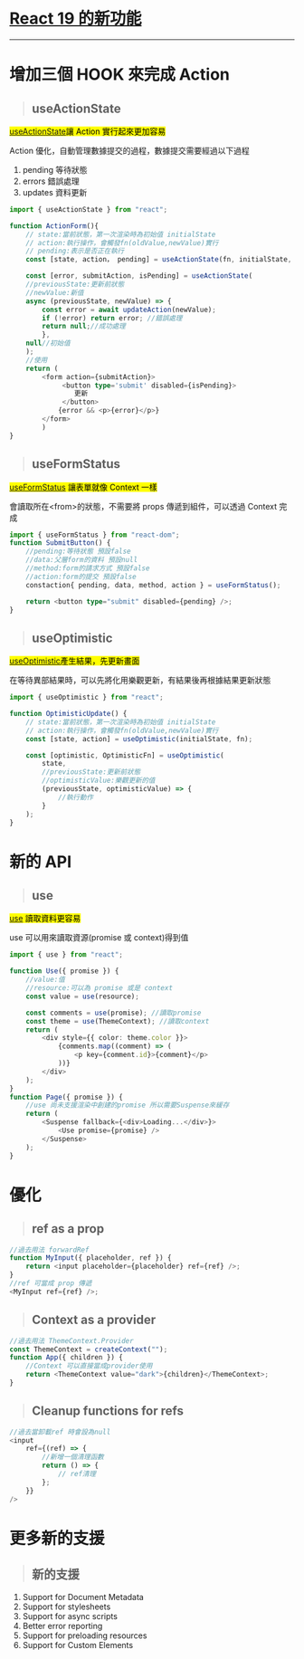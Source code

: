 # [React 19 的新功能](https://react.dev/blog/2024/04/25/react-19)

---

# 增加三個 HOOK 來完成 Action

> ## useActionState

<mark>[useActionState](https://react.dev/reference/react/useActionState)讓 Action 實行起來更加容易</mark>

Action 優化，自動管理數據提交的過程，數據提交需要經過以下過程

1.  pending 等待狀態
1.  errors 錯誤處理
1.  updates 資料更新

```ts
import { useActionState } from "react";

function ActionForm(){
    // state:當前狀態，第一次渲染時為初始值 initialState
    // action:執行操作，會觸發fn(oldValue,newValue)實行
    // pending:表示是否正在執行
    const [state, action， pending] = useActionState(fn, initialState, permalink?);

    const [error, submitAction, isPending] = useActionState(
    //previousState:更新前狀態
    //newValue:新值
    async (previousState, newValue) => {
        const error = await updateAction(newValue);
        if (!error) return error; //錯誤處理
        return null;//成功處理
        },
    null//初始值
    );
    //使用
    return (
        <form action={submitAction}>
             <button type='submit' disabled={isPending}>
                更新
             </button>
            {error && <p>{error}</p>}
        </form>
        )
}
```

> ## useFormStatus

<mark>[useFormStatus](https://react.dev/reference/react-dom/hooks/useFormStatus) 讓表單就像 Context 一樣</mark>

會讀取所在\<from>的狀態，不需要將 props 傳遞到組件，可以透過 Context 完成

```ts
import { useFormStatus } from "react-dom";
function SubmitButton() {
    //pending:等待狀態 預設false
    //data:父層form的資料 預設null
    //method:form的請求方式 預設false
    //action:form的提交 預設false
    constaction{ pending, data, method, action } = useFormStatus();

    return <button type="submit" disabled={pending} />;
}
```

> ## useOptimistic

<mark>[useOptimistic](https://react.dev/reference/react/useOptimistic)產生結果，先更新畫面</mark>

在等待異部結果時，可以先將化用樂觀更新，有結果後再根據結果更新狀態

```ts
import { useOptimistic } from "react";

function OptimisticUpdate() {
    // state:當前狀態，第一次渲染時為初始值 initialState
    // action:執行操作，會觸發fn(oldValue,newValue)實行
    const [state, action] = useOptimistic(initialState, fn);

    const [optimistic, OptimisticFn] = useOptimistic(
        state,
        //previousState:更新前狀態
        //optimisticValue:樂觀更新的值
        (previousState, optimisticValue) => {
            //執行動作
        }
    );
}
```

# 新的 API

> ## use

<mark>[use](https://react.dev/reference/react/use) 讀取資料更容易</mark>

use 可以用來讀取資源(promise 或 context)得到值

```ts
import { use } from "react";

function Use({ promise }) {
    //value:值
    //resource:可以為 promise 或是 context
    const value = use(resource);

    const comments = use(promise); //讀取promise
    const theme = use(ThemeContext); //讀取context
    return (
        <div style={{ color: theme.color }}>
            {comments.map((comment) => (
                <p key={comment.id}>{comment}</p>
            ))}
        </div>
    );
}
function Page({ promise }) {
    //use 尚未支援渲染中創建的promise 所以需要Suspense來緩存
    return (
        <Suspense fallback={<div>Loading...</div>}>
            <Use promise={promise} />
        </Suspense>
    );
}
```

# 優化

> ## ref as a prop

```ts
//過去用法 forwardRef
function MyInput({ placeholder, ref }) {
    return <input placeholder={placeholder} ref={ref} />;
}
//ref 可當成 prop 傳遞
<MyInput ref={ref} />;
```

> ## Context as a provider

```ts
//過去用法 ThemeContext.Provider
const ThemeContext = createContext("");
function App({ children }) {
    //Context 可以直接當成provider使用
    return <ThemeContext value="dark">{children}</ThemeContext>;
}
```

> ## Cleanup functions for refs

```ts
//過去當卸載ref 時會設為null
<input
    ref={(ref) => {
        //新增一個清理函數
        return () => {
            // ref清理
        };
    }}
/>
```

# 更多新的支援

> ## 新的支援

1. Support for Document Metadata
1. Support for stylesheets
1. Support for async scripts
1. Better error reporting
1. Support for preloading resources
1. Support for Custom Elements
